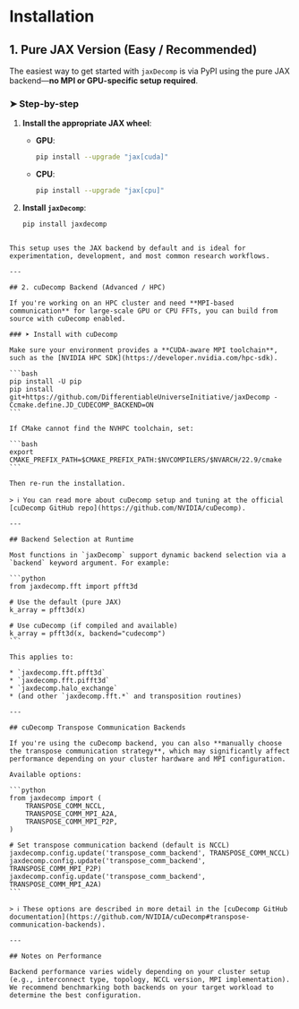 # Installation

## 1. Pure JAX Version (Easy / Recommended)

The easiest way to get started with `jaxDecomp` is via PyPI using the pure JAX backend—**no MPI or GPU-specific setup required**.

### ➤ Step-by-step

1. **Install the appropriate JAX wheel**:
   - **GPU**:
     ```bash
     pip install --upgrade "jax[cuda]"
     ```
   - **CPU**:
     ```bash
     pip install --upgrade "jax[cpu]"
     ```

2. **Install `jaxDecomp`**:
   ```bash
   pip install jaxdecomp
````

This setup uses the JAX backend by default and is ideal for experimentation, development, and most common research workflows.

---

## 2. cuDecomp Backend (Advanced / HPC)

If you're working on an HPC cluster and need **MPI-based communication** for large-scale GPU or CPU FFTs, you can build from source with cuDecomp enabled.

### ➤ Install with cuDecomp

Make sure your environment provides a **CUDA-aware MPI toolchain**, such as the [NVIDIA HPC SDK](https://developer.nvidia.com/hpc-sdk).

```bash
pip install -U pip
pip install git+https://github.com/DifferentiableUniverseInitiative/jaxDecomp -Ccmake.define.JD_CUDECOMP_BACKEND=ON
```

If CMake cannot find the NVHPC toolchain, set:

```bash
export CMAKE_PREFIX_PATH=$CMAKE_PREFIX_PATH:$NVCOMPILERS/$NVARCH/22.9/cmake
```

Then re-run the installation.

> ℹ️ You can read more about cuDecomp setup and tuning at the official [cuDecomp GitHub repo](https://github.com/NVIDIA/cuDecomp).

---

## Backend Selection at Runtime

Most functions in `jaxDecomp` support dynamic backend selection via a `backend` keyword argument. For example:

```python
from jaxdecomp.fft import pfft3d

# Use the default (pure JAX)
k_array = pfft3d(x)

# Use cuDecomp (if compiled and available)
k_array = pfft3d(x, backend="cudecomp")
```

This applies to:

* `jaxdecomp.fft.pfft3d`
* `jaxdecomp.fft.pifft3d`
* `jaxdecomp.halo_exchange`
* (and other `jaxdecomp.fft.*` and transposition routines)

---

## cuDecomp Transpose Communication Backends

If you're using the cuDecomp backend, you can also **manually choose the transpose communication strategy**, which may significantly affect performance depending on your cluster hardware and MPI configuration.

Available options:

```python
from jaxdecomp import (
    TRANSPOSE_COMM_NCCL,
    TRANSPOSE_COMM_MPI_A2A,
    TRANSPOSE_COMM_MPI_P2P,
)

# Set transpose communication backend (default is NCCL)
jaxdecomp.config.update('transpose_comm_backend', TRANSPOSE_COMM_NCCL)
jaxdecomp.config.update('transpose_comm_backend', TRANSPOSE_COMM_MPI_P2P)
jaxdecomp.config.update('transpose_comm_backend', TRANSPOSE_COMM_MPI_A2A)
```

> ℹ️ These options are described in more detail in the [cuDecomp GitHub documentation](https://github.com/NVIDIA/cuDecomp#transpose-communication-backends).

---

## Notes on Performance

Backend performance varies widely depending on your cluster setup (e.g., interconnect type, topology, NCCL version, MPI implementation). We recommend benchmarking both backends on your target workload to determine the best configuration.

